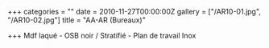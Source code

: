 +++
categories = ""
date = 2010-11-27T00:00:00Z
gallery = ["/AR10-01.jpg", "/AR10-02.jpg"]
title = "AA-AR (Bureaux)"

+++
Mdf laqué - OSB noir / Stratifié - Plan de travail Inox